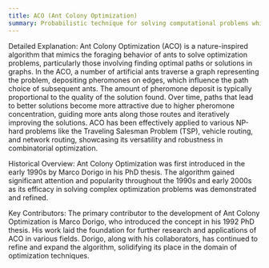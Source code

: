 ```yaml
---
title: ACO (Ant Colony Optimization)
summary: Probabilistic technique for solving computational problems which can be reduced to finding good paths through graphs, inspired by the behavior of ants seeking paths between their colony and food sources.
---
```

Detailed Explanation:
Ant Colony Optimization (ACO) is a nature-inspired algorithm that mimics the foraging behavior of ants to solve optimization problems, particularly those involving finding optimal paths or solutions in graphs. In the ACO, a number of artificial ants traverse a graph representing the problem, depositing pheromones on edges, which influence the path choice of subsequent ants. The amount of pheromone deposit is typically proportional to the quality of the solution found. Over time, paths that lead to better solutions become more attractive due to higher pheromone concentration, guiding more ants along those routes and iteratively improving the solutions. ACO has been effectively applied to various NP-hard problems like the Traveling Salesman Problem (TSP), vehicle routing, and network routing, showcasing its versatility and robustness in combinatorial optimization.

Historical Overview:
Ant Colony Optimization was first introduced in the early 1990s by Marco Dorigo in his PhD thesis. The algorithm gained significant attention and popularity throughout the 1990s and early 2000s as its efficacy in solving complex optimization problems was demonstrated and refined.

Key Contributors:
The primary contributor to the development of Ant Colony Optimization is Marco Dorigo, who introduced the concept in his 1992 PhD thesis. His work laid the foundation for further research and applications of ACO in various fields. Dorigo, along with his collaborators, has continued to refine and expand the algorithm, solidifying its place in the domain of optimization techniques.